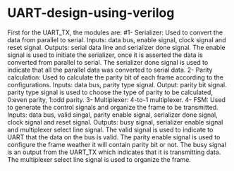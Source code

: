 # UART-design-using-verilog
First for the UART_TX, the modules are:
  #1- Serializer: 
		Used to convert the data from parallel to serial.
		Inputs: data bus, enable signal, clock signal and reset signal. 
		Outputs: serial data line and serializer done signal.
		The enable signal is used to initiate the serializer, once it is asserted the data is converted from parallel to serial.
		The serializer done signal is used to indicate that all the parallel data was converted to serial data.
	2- Parity calculation:
 		Used to calculate the parity bit of each frame according to the configurations.
	 	Inputs: data bus, parity type signal.
	 	Output: parity bit signal.
	 	parity type signal is used to choose the type of parity to be calculated, 0:even parity, 1:odd parity.
	3- Multiplexer: 4-to-1 multiplexer.
	4- FSM:
 		Used to generate the control signals and organize the frame to be transmitted.
	 	Inputs: data bus, valid singal, parity enable signal, serializer done signal, clock signal and reset signal.
	 	Outputs: busy signal, serializer enable signal and multiplexer select line signal.
	 	The valid signal is used to indicate to UART that the data on the bus is valid.
	 	The parity enable signal is used to configure the frame weather it will contain parity bit or not.
	 	The busy signal is an output from the UART_TX which indicates that it is transmitting data.
	 	The multiplexer select line signal is used to organize the frame.
